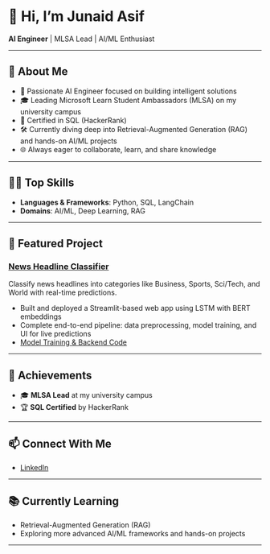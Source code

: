 # 👋 Hi, I’m Junaid Asif

**AI Engineer** | MLSA Lead | AI/ML Enthusiast

---

## 🚀 About Me

- 🧠 Passionate AI Engineer focused on building intelligent solutions 
- 🎓 Leading Microsoft Learn Student Ambassadors (MLSA) on my university campus
- 📜 Certified in SQL (HackerRank)
- 🛠️ Currently diving deep into Retrieval-Augmented Generation (RAG) and hands-on AI/ML projects
- 🌐 Always eager to collaborate, learn, and share knowledge

---

## 🧑‍💻 Top Skills

- **Languages & Frameworks**: Python, SQL, LangChain
- **Domains**: AI/ML, Deep Learning, RAG

---

## 🌟 Featured Project

### [News Headline Classifier](https://news-article-headlines-classifier.streamlit.app/)
Classify news headlines into categories like Business, Sports, Sci/Tech, and World with real-time predictions.

- Built and deployed a Streamlit-based web app using LSTM with BERT embeddings
- Complete end-to-end pipeline: data preprocessing, model training, and UI for live predictions
- [Model Training & Backend Code](https://github.com/junaidasif-dev/News-Classifier/tree/main)

---

## 🏅 Achievements

- 🎓 **MLSA Lead** at my university campus
- 🏆 **SQL Certified** by HackerRank

---

## 📫 Connect With Me

- [LinkedIn](https://www.linkedin.com/in/junaidasifdev/)

---

## 📚 Currently Learning

- Retrieval-Augmented Generation (RAG)
- Exploring more advanced AI/ML frameworks and hands-on projects

---

<!--
**junaidasif-dev/junaidasif-dev** is a ✨ special ✨ repository because its `README.md` (this file) appears on your GitHub profile!
-->
